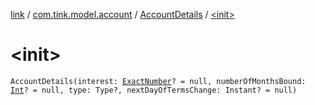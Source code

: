 [link](../../index.md) / [com.tink.model.account](../index.md) / [AccountDetails](index.md) / [&lt;init&gt;](./-init-.md)

# &lt;init&gt;

`AccountDetails(interest: `[`ExactNumber`](../../com.tink.model.misc/-exact-number/index.md)`? = null, numberOfMonthsBound: `[`Int`](https://kotlinlang.org/api/latest/jvm/stdlib/kotlin/-int/index.html)`? = null, type: Type?, nextDayOfTermsChange: Instant? = null)`